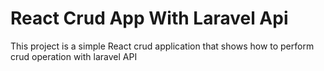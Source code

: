 # React Crud App With Laravel Api

This project is a simple React crud application that shows how to perform crud operation with laravel API
